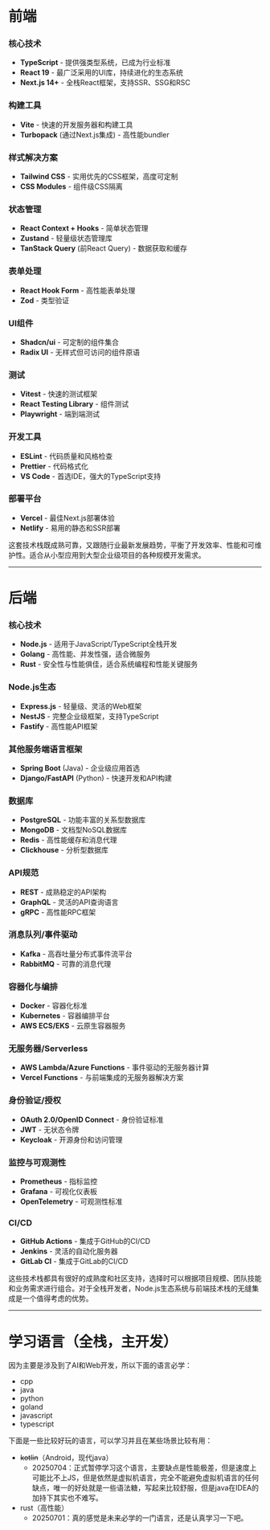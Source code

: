 # 前端

### 核心技术

- **TypeScript** - 提供强类型系统，已成为行业标准
- **React 19** - 最广泛采用的UI库，持续进化的生态系统
- **Next.js 14+** - 全栈React框架，支持SSR、SSG和RSC

### 构建工具

- **Vite** - 快速的开发服务器和构建工具
- **Turbopack** (通过Next.js集成) - 高性能bundler

### 样式解决方案

- **Tailwind CSS** - 实用优先的CSS框架，高度可定制
- **CSS Modules** - 组件级CSS隔离

### 状态管理

- **React Context + Hooks** - 简单状态管理
- **Zustand** - 轻量级状态管理库
- **TanStack Query** (前React Query) - 数据获取和缓存

### 表单处理

- **React Hook Form** - 高性能表单处理
- **Zod** - 类型验证

### UI组件

- **Shadcn/ui** - 可定制的组件集合
- **Radix UI** - 无样式但可访问的组件原语

### 测试

- **Vitest** - 快速的测试框架
- **React Testing Library** - 组件测试
- **Playwright** - 端到端测试

### 开发工具

- **ESLint** - 代码质量和风格检查
- **Prettier** - 代码格式化
- **VS Code** - 首选IDE，强大的TypeScript支持

### 部署平台

- **Vercel** - 最佳Next.js部署体验
- **Netlify** - 易用的静态和SSR部署

这套技术栈既成熟可靠，又跟随行业最新发展趋势，平衡了开发效率、性能和可维护性。适合从小型应用到大型企业级项目的各种规模开发需求。

---
# 后端

### 核心技术

- **Node.js** - 适用于JavaScript/TypeScript全栈开发
- **Golang** - 高性能、并发性强，适合微服务
- **Rust** - 安全性与性能俱佳，适合系统编程和性能关键服务

### Node.js生态

- **Express.js** - 轻量级、灵活的Web框架
- **NestJS** - 完整企业级框架，支持TypeScript
- **Fastify** - 高性能API框架

### 其他服务端语言框架

- **Spring Boot** (Java) - 企业级应用首选
- **Django/FastAPI** (Python) - 快速开发和API构建

### 数据库

- **PostgreSQL** - 功能丰富的关系型数据库
- **MongoDB** - 文档型NoSQL数据库
- **Redis** - 高性能缓存和消息代理
- **Clickhouse** - 分析型数据库

### API规范

- **REST** - 成熟稳定的API架构
- **GraphQL** - 灵活的API查询语言
- **gRPC** - 高性能RPC框架

### 消息队列/事件驱动

- **Kafka** - 高吞吐量分布式事件流平台
- **RabbitMQ** - 可靠的消息代理

### 容器化与编排

- **Docker** - 容器化标准
- **Kubernetes** - 容器编排平台
- **AWS ECS/EKS** - 云原生容器服务

### 无服务器/Serverless

- **AWS Lambda/Azure Functions** - 事件驱动的无服务器计算
- **Vercel Functions** - 与前端集成的无服务器解决方案

### 身份验证/授权

- **OAuth 2.0/OpenID Connect** - 身份验证标准
- **JWT** - 无状态令牌
- **Keycloak** - 开源身份和访问管理

### 监控与可观测性

- **Prometheus** - 指标监控
- **Grafana** - 可视化仪表板
- **OpenTelemetry** - 可观测性标准

### CI/CD

- **GitHub Actions** - 集成于GitHub的CI/CD
- **Jenkins** - 灵活的自动化服务器
- **GitLab CI** - 集成于GitLab的CI/CD

这些技术栈都具有很好的成熟度和社区支持，选择时可以根据项目规模、团队技能和业务需求进行组合。对于全栈开发者，Node.js生态系统与前端技术栈的无缝集成是一个值得考虑的优势。

---

# 学习语言（全栈，主开发）

因为主要是涉及到了AI和Web开发，所以下面的语言必学：

- cpp
- java
- python
- goland
- javascript
- typescript

下面是一些比较好玩的语言，可以学习并且在某些场景比较有用：

- ~~kotlin~~（Android，现代java）
	- 20250704：正式暂停学习这个语言，主要缺点是性能极差，但是速度上可能比不上JS，但是依然是虚拟机语言，完全不能避免虚拟机语言的任何缺点，唯一的好处就是一些语法糖，写起来比较舒服，但是java在IDEA的加持下其实也不难写。
- rust（高性能）
	- 20250701：真的感觉是未来必学的一门语言，还是认真学习一下吧。


